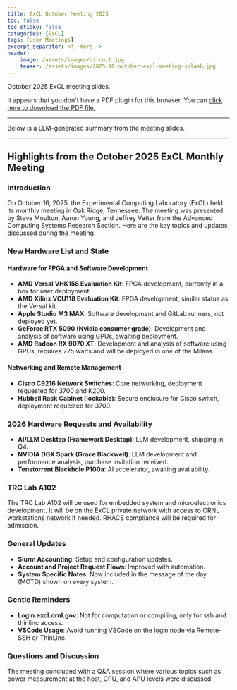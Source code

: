 ```yaml
---
title: ExCL October Meeting 2025
toc: false
toc_sticky: false
categories: [ExCL]
tags: [User Meetings]
excerpt_separator: <!--more-->
header:
    image: /assets/images/circuit.jpg
    teaser: /assets/images/2025-10-october-excl-meeting-splash.jpg
---
```


October 2025 ExCL meeting slides.

<!--more-->

<object data='{% link /assets/presentations/2025-10-october-excl-meeting.pdf %}' type='application/pdf' width='560' height='700'><p>It appears that you don't have a PDF plugin for this browser. You can <a href='{% link /assets/presentations/2025-10-october-excl-meeting.pdf %}'>click here to download the PDF file.</a></p></object>

----

Below is a LLM-generated summary from the meeting slides.

---

## Highlights from the October 2025 ExCL Monthly Meeting

### Introduction

On October 16, 2025, the Experimental Computing Laboratory (ExCL) held its monthly meeting in Oak Ridge, Tennessee. The meeting was presented by Steve Moulton, Aaron Young, and Jeffrey Vetter from the Advanced Computing Systems Research Section. Here are the key topics and updates discussed during the meeting.

### New Hardware List and State

#### Hardware for FPGA and Software Development

- **AMD Versal VHK158 Evaluation Kit**: FPGA development, currently in a box for user deployment.
- **AMD Xilinx VCU118 Evaluation Kit**: FPGA development, similar status as the Versal kit.
- **Apple Studio M3 MAX**: Software development and GitLab runners, not deployed yet.
- **GeForce RTX 5090 (Nvidia consumer grade)**: Development and analysis of software using GPUs, awaiting deployment.
- **AMD Radeon RX 9070 XT**: Development and analysis of software using GPUs, requires 775 watts and will be deployed in one of the Milans.

#### Networking and Remote Management

- **Cisco C9216 Network Switches**: Core networking, deployment requested for 3700 and K200.
- **Hubbell Rack Cabinet (lockable)**: Secure enclosure for Cisco switch, deployment requested for 3700.

### 2026 Hardware Requests and Availability

- **AI/LLM Desktop (Framework Desktop)**: LLM development, shipping in Q4.
- **NVIDIA DGX Spark (Grace Blackwell)**: LLM development and performance analysis, purchase invitation received.
- **Tenstorrent Blackhole P100a**: AI accelerator, awaiting availability.

### TRC Lab A102

The TRC Lab A102 will be used for embedded system and microelectronics development. It will be on the ExCL private network with access to ORNL workstations network if needed. RHACS compliance will be required for admission.

### General Updates

- **Slurm Accounting**: Setup and configuration updates.
- **Account and Project Request Flows**: Improved with automation.
- **System Specific Notes**: Now included in the message of the day (MOTD) shown on every system.

### Gentle Reminders

- **Login.excl.ornl.gov**: Not for computation or compiling, only for ssh and thinlinc access.
- **VSCode Usage**: Avoid running VSCode on the login node via Remote-SSH or ThinLinc.

### Questions and Discussion

The meeting concluded with a Q&A session where various topics such as power measurement at the host, CPU, and APU levels were discussed.
